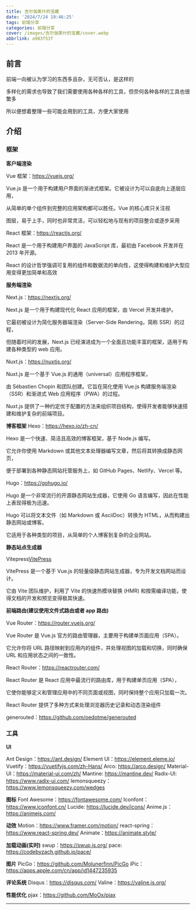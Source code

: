 ```yaml
---
title: 吉尔伽美什的宝藏
date: '2024/7/24 19:46:25'
tags: 前端分享
categories: 前端分享
cover: /images/吉尔伽美什的宝藏/cover.webp
abbrlink: a983f53f
---
```


## 前言

前端一向被认为学习的东西多且杂，无可否认，是这样的

多样化的需求也导致了我们需要使用各种各样的工具，但奈何各种各样的工具也很繁多

所以便想着整理一些可能会用到的工具，方便大家使用

## 介绍

### 框架

**客户端渲染**

Vue 框架：https://vuejs.org/

Vue.js 是一个用于构建用户界面的渐进式框架。它被设计为可以自底向上逐层应用，

从简单的单个组件到完整的应用架构都可以胜任。Vue 的核心库只关注视

图层，易于上手，同时也非常灵活，可以轻松地与现有的项目整合或逐步采用

React 框架：https://reactjs.org/

React 是一个用于构建用户界面的 JavaScript 库，最初由 Facebook 开发并在 2013 年开源。

React 的设计哲学强调可复用的组件和数据流的单向性，这使得构建和维护大型应用变得更加简单和高效

**服务端渲染**

Next.js：https://nextjs.org/

Next.js 是一个用于构建现代化 React 应用的框架，由 Vercel 开发并维护。

它最初被设计为简化服务器端渲染（Server-Side Rendering，简称 SSR）的过程，

但随着时间的发展，Next.js 已经演进成为一个全面且功能丰富的框架，适用于构建各种类型的 web 应用。

Nuxt.js：https://nuxtjs.org/

Nuxt.js 是一个基于 Vue.js 的通用（universal）应用程序框架，

由 Sébastien Chopin 和团队创建。它旨在简化使用 Vue.js 构建服务端渲染（SSR）和渐进式 Web 应用程序（PWA）的过程。

Nuxt.js 提供了一种约定优于配置的方法来组织项目结构，使得开发者能够快速搭建和维护复杂的前端项目。

**博客框架**
Hexo：https://hexo.io/zh-cn/

Hexo 是一个快速、简洁且高效的博客框架，基于 Node.js 编写。

它允许你使用 Markdown 或其他文本处理器编写文章，然后将其转换成静态网页，

便于部署到各种静态网站托管服务上，如 GitHub Pages、Netlify、Vercel 等。

Hugo：https://gohugo.io/

Hugo 是一个非常流行的开源静态网站生成器，它使用 Go 语言编写，因此在性能上表现得极为迅速。

Hugo 可以将文本文件（如 Markdown 或 AsciiDoc）转换为 HTML，从而构建出静态网站或博客。

它适用于各种类型的项目，从简单的个人博客到复杂的企业网站。

**静态站点生成器**

Vitepress[VitePress](https://vitejs.cn/vitepress/)

VitePress 是一个基于 Vue.js 的轻量级静态网站生成器，专为开发文档网站而设计。

它由 Vite 团队维护，利用了 Vite 的快速热模块替换 (HMR) 和按需编译功能，使得文档的开发和预览变得极其快速。

**前端路由(建议使用文件式路由或者 app 路由)**

Vue Router：https://router.vuejs.org/

Vue Router 是 Vue.js 官方的路由管理器，主要用于构建单页面应用（SPA）。

它允许你将 URL 路径映射到应用内的组件，并处理视图的加载和切换，同时确保 URL 和应用状态之间的一致性。

React Router：https://reactrouter.com/

React Router 是 React 应用中最流行的路由库，用于构建单页应用（SPA），

它使你能够定义和管理应用中的不同页面或视图，同时保持整个应用只加载一次。

React Router 提供了多种方式来处理浏览器历史记录和动态渲染组件

generouted：https://github.com/oedotme/generouted

### 工具

**UI**

Ant Design：https://ant.design/
Element UI：https://element.eleme.io/
Vuetify：https://vuetifyjs.com/zh-Hans/
Arco: https://arco.design/
Material-UI：https://material-ui.com/zh/
Mantine: https://mantine.dev/
Radix-UI: https://www.radix-ui.com/
lemonsqueezy：https://www.lemonsqueezy.com/wedges

**图标**
Font Awesome：https://fontawesome.com/
Iconfont：https://www.iconfont.cn/
Lucide: https://lucide.dev/icons/
Anime.js：https://animejs.com/

**动效**
Motion：https://www.framer.com/motion/
react-spring：https://www.react-spring.dev/
Animate：https://animate.style/

**加载动画(实时)**
swup：https://swup.js.org/
pace: https://codebyzach.github.io/pace/

**图片**
PicGo：https://github.com/Molunerfinn/PicGo
iPic：https://apps.apple.com/cn/app/id1447235935

**评论系统**
Disqus：https://disqus.com/
Valine：https://valine.js.org/

**性能优化**
pjax：https://github.com/MoOx/pjax

---
